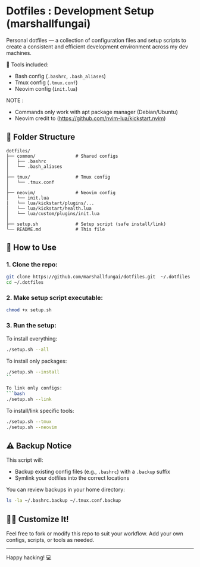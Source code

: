 # Dotfiles : Development Setup (marshallfungai)

Personal dotfiles — a collection of configuration files and setup scripts to create a consistent and efficient development environment across my dev machines.

🔧 Tools included:
- Bash config (`.bashrc`, `.bash_aliases`)
- Tmux config (`.tmux.conf`)
- Neovim config (`init.lua`) 

NOTE : 
- Commands only work with apt package manager (Debian/Ubuntu)
- Neovim credit to (https://github.com/nvim-lua/kickstart.nvim)

## 📁 Folder Structure

```
dotfiles/
├── common/               # Shared configs
│   ├── .bashrc
│   └── .bash_aliases
│
├── tmux/                 # Tmux config
│   └── .tmux.conf
│
├── neovim/               # Neovim config
│   └── init.lua
|   └── lua/kickstart/plugins/...
│   └── lua/kickstart/health.lua
│   └── lua/custom/plugins/init.lua
│
├── setup.sh              # Setup script (safe install/link)
└── README.md             # This file
```

## 🚀 How to Use

### 1. Clone the repo:
```bash
git clone https://github.com/marshallfungai/dotfiles.git  ~/.dotfiles
cd ~/.dotfiles
```

### 2. Make setup script executable:
```bash
chmod +x setup.sh
```

### 3. Run the setup:

To install everything:
```bash
./setup.sh --all
```

To install only packages:
```bash
./setup.sh --install
``

To link only configs:
```bash
./setup.sh --link
```

To install/link specific tools:
```bash
./setup.sh --tmux  
./setup.sh --neovim
```

## ⚠️ Backup Notice

This script will:
- Backup existing config files (e.g., `.bashrc`) with a `.backup` suffix
- Symlink your dotfiles into the correct locations

You can review backups in your home directory:
```bash
ls -la ~/.bashrc.backup ~/.tmux.conf.backup
```

## 🧑‍💻 Customize It!

Feel free to fork or modify this repo to suit your workflow. Add your own configs, scripts, or tools as needed.

---

Happy hacking! 💻  

```